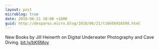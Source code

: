 ```yaml
---
layout: post
microblog: true
date: 2010-06-21 10:00 +1000
guid: http://desparoz.micro.blog/2010/06/21/t16656916598.html
---
```

New Books by Jill Heinerth on Digital Underwater Photography and Cave Diving. [bit.ly/bK6Moy](http://bit.ly/bK6Moy)
